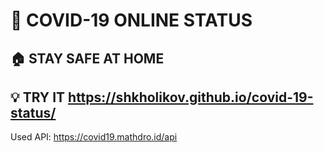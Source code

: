 
# 🦠 COVID-19 ONLINE STATUS

## 🏠 STAY SAFE AT HOME

## 💡 TRY IT  https://shkholikov.github.io/covid-19-status/

Used API: https://covid19.mathdro.id/api
